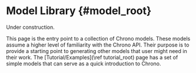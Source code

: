Model Library {#model_root}
==========================

Under construction.

This page is the entry point to a collection of Chrono models. These models assume a higher level of familiarity with the Chrono API. Their purpose is to provide a starting point to generating other models that user might need in their work. The [Tutorial/Examples](\ref tutorial_root) page has a set of simple models that can serve as a quick introduction to Chrono.